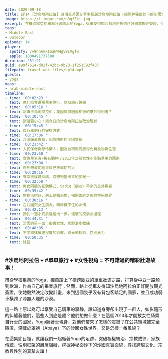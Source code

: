 ```yaml
---
date: 2020-09-18
title: EP14 [沙烏地阿拉伯] 台灣查某囡仔單車橫越沙烏地阿拉伯！揭開神秘面紗下的沙國女性世界 ft. 單車背包客Yoga
image: https://i.imgur.com/n3gfZki.jpg
excerpt: 在橫跨歐亞的單車壯遊路上的Yoga，從車友得知沙烏地阿拉伯正好開放觀光簽證，便毅然決定改變計畫，來到這個幾乎沒有背包客踏足的國家，並且成功騎車橫跨了渺無人煙的沙漠。在這集節目裡，就讓我們一起循著Yoga的足跡，突破極權統治、宗教戒律、家族傳統、性別框架的層層阻礙，挖掘神秘面紗下的沙國真實面貌，尋找跨越文化、宗教與性別的真摯友誼！
tags:
- Middle East
- Outdoor
episode: 14
player:
  spotify: 7v9hnAmkISaNWHgV9IVgfw
  apple: 1000491737508
duration: '51:21'
guid: e99f7614-d82f-42bc-9b23-1f251592f487
filepath: travel-wok-files/ep14.mp3
guests:
- yoga
maps:
- arab-middle-east
timeline:
- time: '00:02:23 '
  text: 為什麼會選擇單車旅行，以及旅行路線
- time: '00:05:16 '
  text: 認識沙烏地阿拉伯：英國與鄂圖曼相爭的意外得利者？
- time: '00:10:45 '
  text: 講話要小心！談今日的沙烏地阿拉伯政治現狀
- time: '00:15:45 '
  text: 自行車旅行的安排方式
- time: '00:17:06 '
  text: 沙漠騎車露營，如影隨形的沙國警察
- time: '00:21:42 '
  text: 人民保母與恐怖情人，因為被跟蹤而獲得免費食物與住宿
- time: '00:23:50 '
  text: 女性單車客=稀有動物？2013年之前女性不能騎單車的國家
- time: '00:27:08 '
  text: 遇到想幫忙結果自己被幫忙的人
- time: '00:29:16 '
  text: 有幸被媒體採訪，沒想到播出來的卻是⋯⋯
- time: '00:32:58 '
  text: 男女隔離的互動模式、Sadiq（朋友）帶來的意外驚喜
- time: '00:35:42 '
  text: 旅館借宿時，遇上結婚派對，揭開面紗之後的神秘世界
- time: '00:38:16 '
  text: 在沙國交女生朋友，面紗藏不住的友情
- time: '00:42:13 '
  text: 掙扎一週才終於能踏出一步，緩慢的交朋友過程
- time: '00:44:31 '
  text: 沙國的另一面：都會女性、水肺潛水教練
- time: '00:48:05 '
  text: 不同家律嚴謹程度的影響，與光榮殺戮，性別暴力
- time: '00:50:35 '
  text: 結語
---
```


### #沙烏地阿拉伯 + #單車旅行 + #女性視角 = 不可錯過的精彩壯遊故事！

甫從學校畢業的Yoga，獨自踏上了橫跨歐亞的單車壯遊之路，打算從中亞一路騎到歐洲，作為自己的畢業旅行；然而，路上從車友得知沙烏地阿拉伯正好開放觀光簽證，使她毅然決定改變計畫，來到這個幾乎沒有背包客踏足的國家，並且成功騎車橫跨了渺無人煙的沙漠。

這一路上原以為可以享受自己騎車的寧靜，誰知道身旁卻出現了一群人，如影隨形的糾纏著他們，這些人到底是誰？他們想做什麼？在這個2013年才開放女性騎乘自行車的國家，Yoga騎著車現身，對他們帶來了怎樣的震撼？在公共領域被完全隱匿、深藏於罩袍（Abaya）下的沙國女性世界，又是怎樣一番風貌？

在這集節目裡，就讓我們一起循著Yoga的足跡，突破極權統治、宗教戒律、家族傳統、性別框架的層層阻礙，挖掘神秘面紗下的沙國真實面貌，尋找跨越文化、宗教與性別的真摯友誼！



